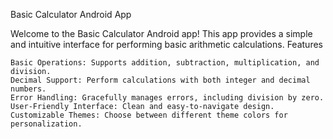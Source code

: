 Basic Calculator Android App

Welcome to the Basic Calculator Android app! This app provides a simple and intuitive interface for performing basic arithmetic calculations.
Features

    Basic Operations: Supports addition, subtraction, multiplication, and division.
    Decimal Support: Perform calculations with both integer and decimal numbers.
    Error Handling: Gracefully manages errors, including division by zero.
    User-Friendly Interface: Clean and easy-to-navigate design.
    Customizable Themes: Choose between different theme colors for personalization.

